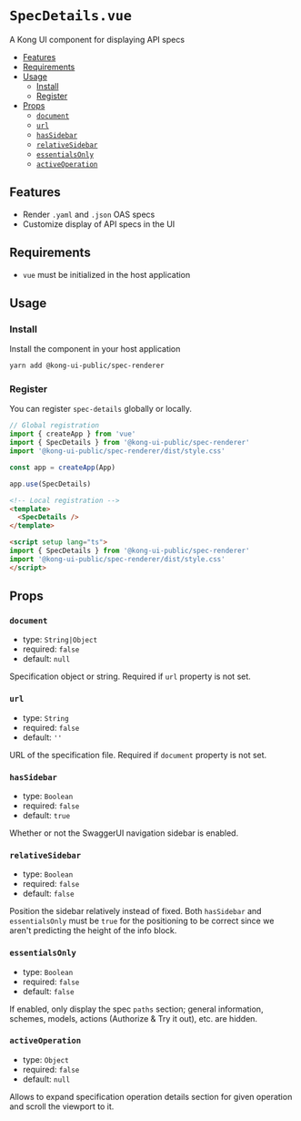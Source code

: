 # `SpecDetails.vue`

A Kong UI component for displaying API specs

- [Features](#features)
- [Requirements](#requirements)
- [Usage](#usage)
  - [Install](#install)
  - [Register](#register)
- [Props](#props)
  - [`document`](#document)
  - [`url`](#url)
  - [`hasSidebar`](#hassidebar)
  - [`relativeSidebar`](#relativesidebar)
  - [`essentialsOnly`](#essentialsonly)
  - [`activeOperation`](#activeoperation)

## Features

- Render `.yaml` and `.json` OAS specs
- Customize display of API specs in the UI

## Requirements

- `vue` must be initialized in the host application

## Usage

### Install

Install the component in your host application

```sh
yarn add @kong-ui-public/spec-renderer
```

### Register

You can register `spec-details` globally or locally.

```typescript
// Global registration
import { createApp } from 'vue'
import { SpecDetails } from '@kong-ui-public/spec-renderer'
import '@kong-ui-public/spec-renderer/dist/style.css'

const app = createApp(App)

app.use(SpecDetails)

```

```html
<!-- Local registration -->
<template>
  <SpecDetails />
</template>

<script setup lang="ts">
import { SpecDetails } from '@kong-ui-public/spec-renderer'
import '@kong-ui-public/spec-renderer/dist/style.css'
</script>
```

## Props

### `document`

- type: `String|Object`
- required: `false`
- default: `null`

Specification object or string. Required if `url` property is not set.

### `url`

- type: `String`
- required: `false`
- default: `''`

URL of the specification file. Required if `document` property is not set.

### `hasSidebar`

- type: `Boolean`
- required: `false`
- default: `true`

Whether or not the SwaggerUI navigation sidebar is enabled.

### `relativeSidebar`

- type: `Boolean`
- required: `false`
- default: `false`

Position the sidebar relatively instead of fixed.
Both `hasSidebar` and `essentialsOnly` must be `true` for the positioning to be correct since we aren't predicting the height of the info block.

### `essentialsOnly`

- type: `Boolean`
- required: `false`
- default: `false`

If enabled, only display the spec `paths` section; general information, schemes, models, actions (Authorize & Try it out), etc. are hidden.

### `activeOperation`

- type: `Object`
- required: `false`
- default: `null`

Allows to expand specification operation details section for given operation and scroll the viewport to it.
